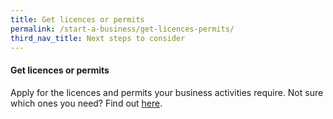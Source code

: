 ```yaml
---
title: Get licences or permits
permalink: /start-a-business/get-licences-permits/
third_nav_title: Next steps to consider
---
```


#### Get licences or permits

Apply for the licences and permits your business activities require. Not sure which ones you need? Find out [here](/licences/).